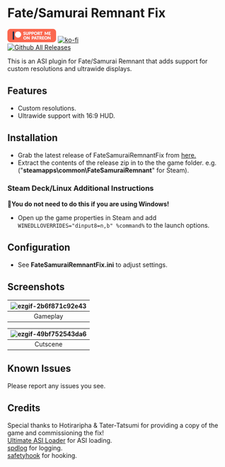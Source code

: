 # Fate/Samurai Remnant Fix
[![Patreon-Button](https://raw.githubusercontent.com/Lyall/FateSamuraiRemnantFix/refs/heads/master/.github/Patreon-Button.png)](https://www.patreon.com/Wintermance) [![ko-fi](https://ko-fi.com/img/githubbutton_sm.svg)](https://ko-fi.com/W7W01UAI9)<br />
[![Github All Releases](https://img.shields.io/github/downloads/Lyall/FateSamuraiRemnantFix/total.svg)](https://github.com/Lyall/FateSamuraiRemnantFix/releases)

This is an ASI plugin for Fate/Samurai Remnant that adds support for custom resolutions and ultrawide displays.

## Features

- Custom resolutions.
- Ultrawide support with 16:9 HUD.

## Installation
- Grab the latest release of FateSamuraiRemnantFix from [here.](https://github.com/Lyall/FateSamuraiRemnantFix/releases)
- Extract the contents of the release zip in to the the game folder.
e.g. ("**steamapps\common\FateSamuraiRemnant**" for Steam).

### Steam Deck/Linux Additional Instructions
🚩**You do not need to do this if you are using Windows!**
- Open up the game properties in Steam and add `WINEDLLOVERRIDES="dinput8=n,b" %command%` to the launch options.

## Configuration
- See **FateSamuraiRemnantFix.ini** to adjust settings.

## Screenshots

| ![ezgif-2b6f871c92e43](https://github.com/user-attachments/assets/a2d5d107-a170-45c7-9408-26f8f3bf70aa) |
|:--------------------------:|
| Gameplay |

| ![ezgif-49bf752543da6](https://github.com/user-attachments/assets/689d369d-4a74-4cd7-b003-22284dd0d418) |
|:--------------------------:|
| Cutscene |

## Known Issues
Please report any issues you see.

## Credits
Special thanks to Hotiraripha & Tater-Tatsumi for providing a copy of the game and commissioning the fix! <br/>
[Ultimate ASI Loader](https://github.com/ThirteenAG/Ultimate-ASI-Loader) for ASI loading. <br />
[spdlog](https://github.com/gabime/spdlog) for logging. <br />
[safetyhook](https://github.com/cursey/safetyhook) for hooking.
